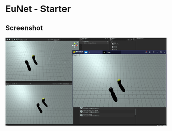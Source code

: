 # EuNet - Starter

## Screenshot
![image](https://github.com/zestylife/EuNet-Starter/blob/master/Starter.gif)

